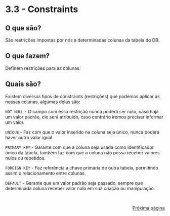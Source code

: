 # 3.3 - Constraints

## O que são?

São restrições impostas por nós a determinadas colunas da tabela do DB.

## O que fazem?

Definem restrições para as colunas.

## Quais são?

Existem diversos tipos de constraints (restrições) que podemos aplicar as nossas colunas, algumas delas são:

`NOT NULL` - O campo com essa restrição nunca poderá ser nulo, caso haja um valor padrão, ele será atribuído, caso contrário iremos precisar informar um valor.

`UNIQUE` - Faz com que o valor inserido na coluna seja único, nunca poderá haver outro valor igual

`PRIMARY KEY` - Garante com que a coluna seja usada como identificador único da tabela, também faz com que a coluna não possa receber valores nulos ou repetidos.

`FOREIGN KEY` - Faz referência a chave primária de outra tabela, permitindo assim o relacionamento entre colunas.

`DEFAULT` - Garante que um valor padrão seja passado, sempre que determinada coluna receber valor nulo em sua criação ou manipulação.

<br/>
<div style="text-align: right">

[Próxima página](/contents/3%20-%20SQL/4-Tipos%20de%20dados.md)

</div>
